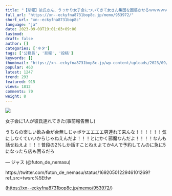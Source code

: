 ```yaml
---
title: "【悲報】彼氏さん、うっかり女子会についてきて女さん集団を困惑させるｗｗｗｗｗｗｗｗ"
full_url: "https://xn--eckyfna8731bop8c.jp/memo/953972/"
short_url: "xn--eckyfna8731bop8c"
language: "ja"
date: 2023-09-09T19:01:03+09:00
lastmod: 
draft: false
author: []
categories: ['ネタ']
tags: ['公務員', '悲報', '投稿']
keywords: []
thumbnail: "https://xn--eckyfna8731bop8c.jp/wp-content/uploads/2023/09/89b40891.jpg"
popular: 463
latest: 1247
trend: 293
featured: 915
views: 1812
comments: 70
weight: 8
---
```


![](https://xn--eckyfna8731bop8c.jp/wp-content/uploads/2023/09/89b40891.jpg)

<div><p dir='ltr' lang='ja'>女子会に1人が彼氏連れてきた(事前報告無し)</p><p>うちらの楽しい飲み会が台無しじゃボケエエエエ男連れて来んな！！！！！！気にしなくていいからじゃねえんだよ！！！とにかく邪魔なんだよ！！！！なんも話せねえよ！！！普段の2%しか話すことねえよてか4人で予約してんのに急に5になったら店も困るだろ</p><p>— ジャス (@futon_de_nemasu)</p><p>https://twitter.com/futon_de_nemasu/status/1692050122946101269?ref_src=twsrc%5Etfw</p></div>

(https://xn--eckyfna8731bop8c.jp/memo/953972/)
